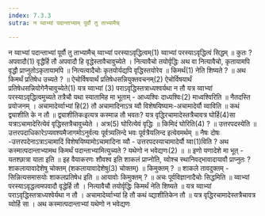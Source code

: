 ```yaml
---
index: 7.3.3
sutra: न य्वाभ्यां पदान्ताभ्याम् पूर्वौ तु ताभ्यामैच्

---
```

 न य्वाभ्यां पदान्ताभ्यां पूर्वौ तु ताभ्यामैच् य्वाभ्यां परस्याऽवृद्धित्वम्(1) य्वाभ्यां परस्याऽवृद्धित्वं सिद्धम् ॥ कुतः ? अपवादौ(1) वृद्धैर्हि तौ अपवादौ हि वृद्धेस्तावैचावुच्येते । नित्यावैचो तयोर्वृद्धिः अथ वा नित्यावैचो, कृतायामपि वृद्धौ प्राप्नुतोऽकृतायामपि ॥ नित्यत्वादैचोः कृतयोर्यद्यपि वृद्धिस्तयोरेव ॥ किमर्थं(1) नेति शिष्यते ? ॥ अथ किमर्थं प्रतिषेध उच्यते ? ॥ ऐचोर्विषयार्थं प्रतिषेधसन्नियुक्तवचनम्(2) ऐचोर्विषयार्थं प्रतिषेधसन्नियोगेनैचावुच्येते(1) यत्र य्वाभ्यां (3) पराऽवृद्धिस्तत्राध्यश्वर्यथा न तौ यत्र य्वाभ्यां परस्याऽवृद्धित्वमुच्यते तत्रैचौ यथा स्यातामिह मा भूताम्  -  आध्यश्विः दाध्यश्विः(2) माध्वश्विरिति ॥ नैतदस्ति प्रयोजनम् । अचामादेर्य्वाभ्यां हि(2) तौ अचामादिनाऽत्र य्वौ विशेषयिष्यामः-अचामादेर्यौ य्वाविति ॥ कथं द्व्याशीति के न तौ ॥ द्व्याशीतिकःइत्यत्र कस्मान्न तौ भवतः? यत्र वृद्धिरचामादेस्तत्रैचावत्र घोर्हि(4)सा यत्राऽचामादेरित्येवं वृद्धिस्तत्रैचावुच्येते । अत्र(5) घोरित्येवं वृद्धिः ॥ किमिदं घोरिति(4) ? ॥ उत्तरपदस्येति ॥ उत्तरपदाधिकारेऽप्यवश्यमैजागमोऽनुर्वत्यः पूर्वत्र्यलिन्दे भवः पूर्वत्रैयलिन्द इत्येवमर्थम् ॥ नैषः दोषः -उत्तरपदेनाऽत्राऽचामादिं विशेषयिष्यामोऽचामादिना य्वौ - उत्तरपदस्याचामादेर्यौ य्वा(1)विति ? अथ कस्मात्पदान्ताभ्यामथ किमर्थं पदान्ताभ्यामित्युच्यते ? यथेणो न भवेद्यणः(2) ॥ ॥ इणो यणादेशे मा भूत् - यतश्छात्रा याता इति ॥ इह वैयाकरणः शौवश्व इति शाकलं प्राप्नोति, य्वोश्च स्थानिवद्भावादायावौ प्राप्नुतः ? शाकलायावादेशेषु चोक्तम् (शकलायावादेशेषु(3) चोक्तम्) ॥ किमुक्तम् ? ॥ शाकले तावदुक्तम् - सिन्नित्यसमासयोः शाकलप्रतिषेध इति ॥ आयावोः किमुक्तम् ? ॥ अचः पूर्वविज्ञानादैचोः सिद्धमिति ॥ य्वाभ्यां परस्याऽवृद्धत्वमपवादौ वृद्धेर्हि तौ । नित्यावैचौ तयोर्वृद्धिः किमर्थं नेति शिष्यते ॥ यत्र य्वाभ्यां पराऽवृद्धिस्तत्राध्यश्वेर्यथा न तौ । अचामादेर्य्वाभ्यां हि तौ कथं व्द्याशीतिकेन तौ ॥ यत्र वृद्धिरचामादेस्तत्रैचावत्र य्वोर्हि सा । अथ कस्मात्पदान्ताभ्यां यथेणो न भवेद्यणः 